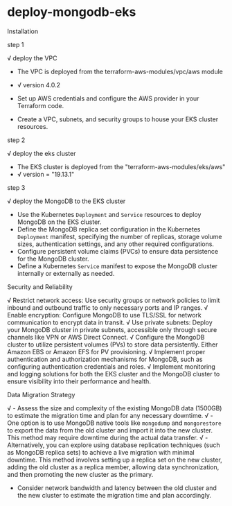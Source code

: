 # deploy-mongodb-eks

Installation

step 1

√ deploy the VPC
 
 - The VPC is deployed from the terraform-aws-modules/vpc/aws module
 - √ version 4.0.2

 - Set up AWS credentials and configure the AWS provider in your Terraform code.
 - Create a VPC, subnets, and security groups to house your EKS cluster resources.


 step 2 

 √ deploy the eks cluster

 - The EKS cluster is deployed from the "terraform-aws-modules/eks/aws"
 - √ version = "19.13.1"

 step 3

 √ deploy the MongoDB to the EKS cluster

   - Use the Kubernetes `Deployment` and `Service` resources to deploy MongoDB on the EKS cluster.
   - Define the MongoDB replica set configuration in the Kubernetes `Deployment` manifest, specifying the number of replicas, storage volume   sizes, authentication settings, and any other required configurations.
   - Configure persistent volume claims (PVCs) to ensure data persistence for the MongoDB cluster.
   - Define a Kubernetes `Service` manifest to expose the MongoDB cluster internally or externally as needed.

 <!-- 
 kubectl apply -f deployment.yaml
 kubectl apply -f service.yaml -->


 Security and Reliability
 
 √ Restrict network access: Use security groups or network policies to limit inbound and outbound traffic to only necessary ports and IP ranges.
 √ Enable encryption: Configure MongoDB to use TLS/SSL for network communication to encrypt data in transit.
 √ Use private subnets: Deploy your MongoDB cluster in private subnets, accessible only through secure channels like VPN or AWS Direct Connect.
 √ Configure the MongoDB cluster to utilize persistent volumes (PVs) to store data persistently. Either Amazon EBS or Amazon EFS for PV provisioning.
√ Implement proper authentication and authorization mechanisms for MongoDB, such as configuring authentication credentials and roles.
√ Implement monitoring and logging solutions for both the EKS cluster and the MongoDB cluster to ensure visibility into their performance and health.

  
Data Migration Strategy

√ - Assess the size and complexity of the existing MongoDB data (1500GB) to estimate the migration time and plan for any necessary downtime.
√ - One option is to use MongoDB native tools like `mongodump` and `mongorestore` to export the data from the old cluster and import it into the new cluster. This method may require downtime during the actual data transfer.
√ - Alternatively, you can explore using database replication techniques (such as MongoDB replica sets) to achieve a live migration with minimal downtime. This method involves setting up a replica set on the new cluster, adding the old cluster as a replica member, allowing data synchronization, and then promoting the new cluster as the primary.

 * Consider network bandwidth and latency between the old cluster and the new cluster to estimate the migration time and plan accordingly.
